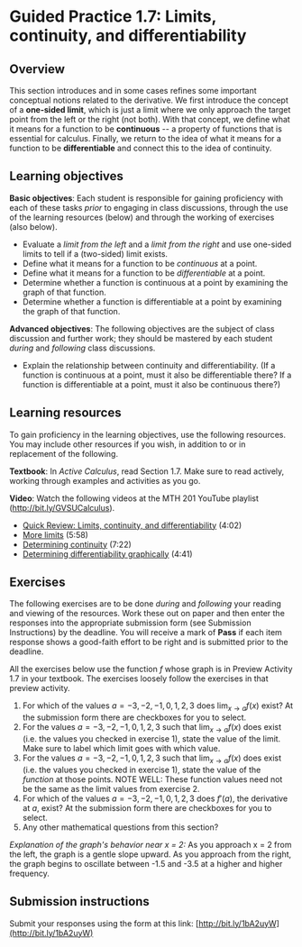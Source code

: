 # Guided Practice 1.7: Limits, continuity, and differentiability

## Overview

This section introduces and in some cases refines some important conceptual notions related to the derivative. We first introduce the concept of a **one-sided limit**, which is just a limit where we only approach the target point from the left or the right (not both). With that concept, we define what it means for a function to be **continuous** -- a property of functions that is essential for calculus. Finally, we return to the idea of what it means for a function to be **differentiable** and connect this to the idea of continuity. 

## Learning objectives

__Basic objectives__: Each student is responsible for gaining proficiency with each of these tasks _prior_ to engaging in class discussions, through the use of the learning resources (below) and through the working of exercises (also below). 

- Evaluate a *limit from the left* and a *limit from the right* and use one-sided limits to tell if a (two-sided) limit exists. 
- Define what it means for a function to be *continuous* at a point. 
- Define what it means for a function to be *differentiable* at a point. 
- Determine whether a function is continuous at a point by examining the graph of that function. 
- Determine whether a function is differentiable at a point by examining the graph of that function. 

__Advanced objectives__: The following objectives are the subject of class discussion and further work; they should be mastered by each student _during_ and _following_ class discussions. 

- Explain the relationship between continuity and differentiability. (If a function is continuous at a point, must it also be differentiable there? If a function is differentiable at a point, must it also be continuous there?) 

## Learning resources 

To gain proficiency in the learning objectives, use the following resources. You may include other resources if you wish, in addition to or in replacement of the following. 

__Textbook__: In _Active Calculus_, read Section 1.7. Make sure to read actively, working through examples and activities as you go. 

__Video__: Watch the following videos at the MTH 201 YouTube playlist (http://bit.ly/GVSUCalculus). 

- [Quick Review: Limits, continuity, and differentiability](http://www.youtube.com/watch?v=7-S0qHpnddk) (4:02) 
- [More limits](http://www.youtube.com/watch?v=OmgIej6fHrc) (5:58)
- [Determining continuity](http://www.youtube.com/watch?v=71PGm02zFjw) (7:22)
- [Determining differentiability graphically](http://www.youtube.com/watch?v=_vimObBaJxI) (4:41)

## Exercises

The following exercises are to be done _during_ and _following_ your reading and viewing of the resources. Work these out on paper and then enter the responses into the appropriate submission form (see Submission Instructions) by the deadline. You will receive a mark of __Pass__ if each item response shows a good-faith effort to be right and is submitted prior to the deadline. 

All the exercises below use the function $f$ whose graph is in Preview Activity 1.7 in your textbook. The exercises loosely follow the exercises in that preview activity. 

1. For which of the values $a = -3, -2, -1, 0, 1, 2, 3$ does $\displaystyle{\lim_{x \to a} f(x)}$ exist? At the submission form there are checkboxes for you to select. 
2. For the values $a = -3, -2, -1, 0, 1, 2, 3$ such that $\displaystyle{\lim_{x \to a} f(x)}$ does exist (i.e. the values you checked in exercise 1), state the value of the limit. Make sure to label which limit goes with which value. 
3. For the values $a = -3, -2, -1, 0, 1, 2, 3$ such that $\displaystyle{\lim_{x \to a} f(x)}$ does exist (i.e. the values you checked in exercise 1), state the value of the _function_ at those points. NOTE WELL: These function values need not be the same as the limit values from exercise 2. 
4. For which of the values $a = -3, -2, -1, 0, 1, 2, 3$ does $f'(a)$, the derivative at $a$, exist? At the submission form there are checkboxes for you to select. 
5. Any other mathematical questions from this section? 


_Explanation of the graph's behavior near x = 2:_ As you approach x = 2 from the left, the graph is a gentle slope upward. As you approach from the right, the graph begins to oscillate between -1.5 and -3.5 at a higher and higher frequency. 


## Submission instructions

Submit your responses using the form at this link: [http://bit.ly/1bA2uyW](http://bit.ly/1bA2uyW)